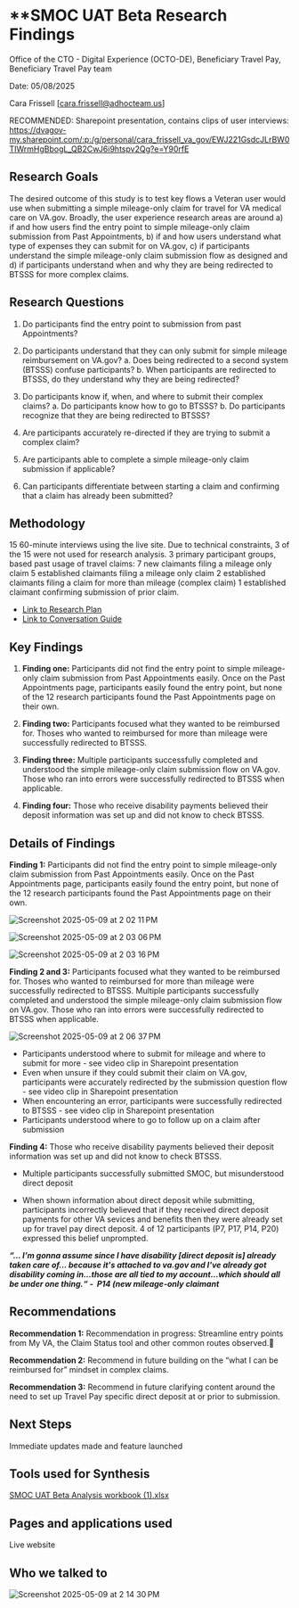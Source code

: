 # **SMOC UAT Beta Research Findings

Office of the CTO - Digital Experience (OCTO-DE), Beneficiary Travel Pay, Beneficiary Travel Pay team

Date: 05/08/2025

Cara Frissell [cara.frissell@adhocteam.us]

RECOMMENDED: Sharepoint presentation, contains clips of user interviews:
https://dvagov-my.sharepoint.com/:p:/g/personal/cara_frissell_va_gov/EWJ221GsdcJLrBW0TIWrmHgBbogL_QB2CwJ6i9htspv2Qg?e=Y90rfE

## **Research Goals**

The desired outcome of this study is to test key flows a Veteran user would use when submitting a simple mileage-only claim for travel for  VA medical care on VA.gov.  Broadly, the user experience research areas are around a) if and how users find the entry point to simple mileage-only claim submission from Past Appointments, b) if and how users understand what type of expenses they can submit for on VA.gov, c) if participants understand the simple mileage-only claim submission flow as designed and d) if participants understand when and why they are being redirected to BTSSS for more complex claims.  


## **Research Questions**

1. Do participants find the entry point to submission from past Appointments?

2. Do participants understand that they can only submit for simple mileage reimbursement on VA.gov?
   a. Does being redirected to a second system (BTSSS) confuse participants?
   b. When participants are redirected to BTSSS, do they understand why they are being redirected?
   
3. Do participants know if, when, and where to submit their complex claims?
   a. Do participants know how to go to BTSSS?
   b. Do participants recognize that they are being redirected to BTSSS?
   
4. Are participants accurately re-directed if they are trying to submit a complex claim?
   
5. Are participants able to complete a simple mileage-only claim submission if applicable?
   
6. Can participants differentiate between starting a claim and confirming that a claim has already been submitted?



## **Methodology**

15 60-minute interviews using the live site.  Due to technical constraints, 3 of the 15 were not used for research analysis.
3 primary participant groups, based past usage of travel claims:
7 new claimants filing a mileage only claim
5 established claimants filing a mileage only claim
2 established claimants filing a claim for more than mileage (complex claim)
1 established claimant confirming submission of prior claim.

* [Link to Research Plan](https://github.com/department-of-veterans-affairs/va.gov-team/blob/master/products/health-care/beneficiary-travel/research/2025-03-SMOC-UAT-Beta/ResearchPlan.md)
* [Link to Conversation Guide](https://github.com/department-of-veterans-affairs/va.gov-team/blob/master/products/health-care/beneficiary-travel/research/2025-03-SMOC-UAT-Beta/ConversationGuide.md)




## **Key Findings**



1. **Finding one:** Participants did not find the entry point to simple mileage-only claim submission from Past Appointments easily.  Once on the Past Appointments page, participants easily found the entry point, but none of the 12 research participants found the Past Appointments page on their own.

2. **Finding two:** Participants focused what they wanted to be reimbursed for. Thoses who wanted to reimbursed for more than mileage were successfully redirected to BTSSS.

3. **Finding three:** Multiple participants successfully completed and understood the simple mileage-only claim submission flow on VA.gov.  Those who ran into errors were successfully redirected to BTSSS when applicable.  

4. **Finding four:** Those who receive disability payments believed their deposit information was set up and did not know to check BTSSS.



## **Details of Findings**

**Finding 1:**  Participants did not find the entry point to simple mileage-only claim submission from Past Appointments easily.  Once on the Past Appointments page, participants easily found the entry point, but none of the 12 research participants found the Past Appointments page on their own.

![Screenshot 2025-05-09 at 2 02 11 PM](https://github.com/user-attachments/assets/336d5cd6-7981-4fd4-aa64-ce67e01b635c)

![Screenshot 2025-05-09 at 2 03 06 PM](https://github.com/user-attachments/assets/e65f1e98-7670-4011-abc2-232088f83b24)

![Screenshot 2025-05-09 at 2 03 16 PM](https://github.com/user-attachments/assets/93e83278-bfd6-4fed-8ec2-2d3bd1935002)


**Finding 2 and 3:** Participants focused what they wanted to be reimbursed for. Thoses who wanted to reimbursed for more than mileage were successfully redirected to BTSSS. Multiple participants successfully completed and understood the simple mileage-only claim submission flow on VA.gov.  Those who ran into errors were successfully redirected to BTSSS when applicable.  

![Screenshot 2025-05-09 at 2 06 37 PM](https://github.com/user-attachments/assets/972556e6-78dc-4371-a8c0-a0f365c5ba6d)

- Participants understood where to submit for mileage and where to submit for more - see video clip in Sharepoint presentation
- Even when unsure if they could submit their claim on VA.gov, participants were accurately redirected by the submission question flow - see video clip in Sharepoint presentation
- When encountering an error, participants were successfully redirected to BTSSS  - see video clip in Sharepoint presentation
- Participants understood where to go to follow up on a claim after submission 


**Finding 4:** Those who receive disability payments believed their deposit information was set up and did not know to check BTSSS.

- Multiple participants successfully submitted SMOC, but misunderstood direct deposit

- When shown information about direct deposit while submitting, participants incorrectly believed that if they received direct deposit payments for other VA sevices and benefits then they were already set up for travel pay direct deposit.  4 of 12 participants (P7, P17, P14, P20) expressed this belief unprompted.

_**“… I'm gonna assume since I have disability [direct deposit is] already taken care of... because it's attached to va.gov and I've already got disability coming in…those are all tied to my account…which should all be under one thing.“ -  P14 (new mileage-only claimant**_



## **Recommendations**

**Recommendation 1:** Recommendation in progress:  Streamline entry points from My VA, the Claim Status tool and other common routes observed.

**Recommendation 2:** Recommend in future building on the “what I can be reimbursed for” mindset in complex claims.

**Recommendation 3:** Recommend in future clarifying content around the need to set up Travel Pay specific direct deposit at or prior to submission.


## **Next Steps**

Immediate updates made and feature launched

## **Tools used for Synthesis**

[SMOC UAT Beta Analysis workbook (1).xlsx](https://github.com/user-attachments/files/20127744/SMOC.UAT.Beta.Analysis.workbook.1.xlsx)



## **Pages and applications used**

Live website 


## **Who we talked to**


![Screenshot 2025-05-09 at 2 14 30 PM](https://github.com/user-attachments/assets/e609b2a4-c1b3-4aaf-bad2-458284ae6244)
